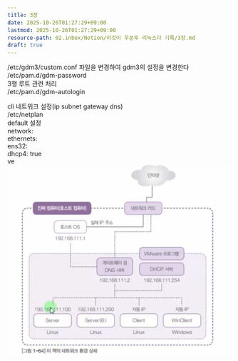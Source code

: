 ```yaml
---
title: 3장
date: 2025-10-26T01:27:29+09:00
lastmod: 2025-10-26T01:27:29+09:00
resource-path: 02.inbox/Notion/이것이 우분투 리눅스다 기록/3장.md
draft: true
---
```

/etc/gdm3/custom.conf 파일을 변경하여 gdm3의 설정을 변경한다  
/etc/pam.d/gdm-password  
3행 루트 관련 처리  
/etc/pam.d/gdm-autologin  

  

cli 네트워크 설정(ip subnet gateway dns)  
/etc/netplan  
default 설정  
network:  
ethernets:  
ens32:  
dhcp4: true  
ve![](../../../08.media/20240428060453.png)